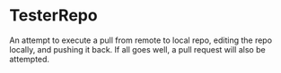 # TesterRepo
An attempt to execute a pull from remote to local repo, editing the repo locally, and pushing it back. If all goes well, a pull request will also be attempted.

